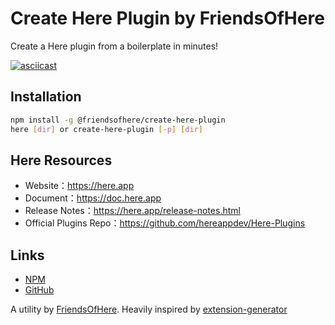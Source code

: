 # Create Here Plugin by FriendsOfHere

Create a Here plugin from a boilerplate in minutes!

[![asciicast](https://asciinema.org/a/dy6rjTfRKQBIklAQfjzY5XemW.svg)](https://asciinema.org/a/dy6rjTfRKQBIklAQfjzY5XemW)

## Installation

```sh
npm install -g @friendsofhere/create-here-plugin
here [dir] or create-here-plugin [-p] [dir]
```

## Here Resources
* Website：https://here.app
* Document：https://doc.here.app
* Release Notes：https://here.app/release-notes.html
* Official Plugins Repo：https://github.com/hereappdev/Here-Plugins

## Links

- [NPM](https://www.npmjs.com/package/@friendsofhere/create-here-plugin)
- [GitHub](https://github.com/FriendsOfHere/plugin-generator)

A utility by [FriendsOfHere](https://github.com/FriendsOfHere).
Heavily inspired by [extension-generator](https://github.com/FriendsOfFlarum/extension-generator)

